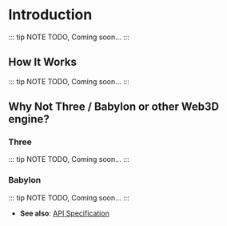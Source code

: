 # Introduction

::: tip NOTE
TODO, Coming soon...
:::

## How It Works

::: tip NOTE
TODO, Coming soon...
:::

## Why Not Three / Babylon or other Web3D engine?

### Three

::: tip NOTE
TODO, Coming soon...
:::

### Babylon

::: tip NOTE
TODO, Coming soon...
:::

- **See also**: [API Specification](./reference/)